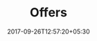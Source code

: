 ---
title: "Offers"
date: 2017-09-26T12:57:20+05:30
draft: false
layout: offers-all
property: "Casa Bella"
status: "In Process"
url: /offers/all/casa-bella/
slug: "casa-bella/"

mainmenu:
 offers: true
 alloffer: true

---